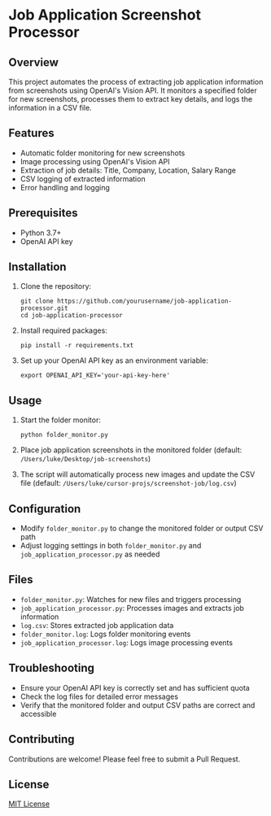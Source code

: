 # Job Application Screenshot Processor

## Overview
This project automates the process of extracting job application information from screenshots using OpenAI's Vision API. It monitors a specified folder for new screenshots, processes them to extract key details, and logs the information in a CSV file.

## Features
- Automatic folder monitoring for new screenshots
- Image processing using OpenAI's Vision API
- Extraction of job details: Title, Company, Location, Salary Range
- CSV logging of extracted information
- Error handling and logging

## Prerequisites
- Python 3.7+
- OpenAI API key

## Installation
1. Clone the repository:
   ```
   git clone https://github.com/yourusername/job-application-processor.git
   cd job-application-processor
   ```

2. Install required packages:
   ```
   pip install -r requirements.txt
   ```

3. Set up your OpenAI API key as an environment variable:
   ```
   export OPENAI_API_KEY='your-api-key-here'
   ```

## Usage
1. Start the folder monitor:
   ```
   python folder_monitor.py
   ```

2. Place job application screenshots in the monitored folder (default: `/Users/luke/Desktop/job-screenshots`)

3. The script will automatically process new images and update the CSV file (default: `/Users/luke/cursor-projs/screenshot-job/log.csv`)

## Configuration
- Modify `folder_monitor.py` to change the monitored folder or output CSV path
- Adjust logging settings in both `folder_monitor.py` and `job_application_processor.py` as needed

## Files
- `folder_monitor.py`: Watches for new files and triggers processing
- `job_application_processor.py`: Processes images and extracts job information
- `log.csv`: Stores extracted job application data
- `folder_monitor.log`: Logs folder monitoring events
- `job_application_processor.log`: Logs image processing events

## Troubleshooting
- Ensure your OpenAI API key is correctly set and has sufficient quota
- Check the log files for detailed error messages
- Verify that the monitored folder and output CSV paths are correct and accessible

## Contributing
Contributions are welcome! Please feel free to submit a Pull Request.

## License
[MIT License](LICENSE)
